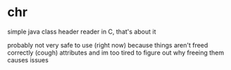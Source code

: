 # chr

simple java class header reader in C, that's about it

probably not very safe to use (right now) because things aren't freed correctly (cough) attributes and im too tired to figure out why freeing them causes issues